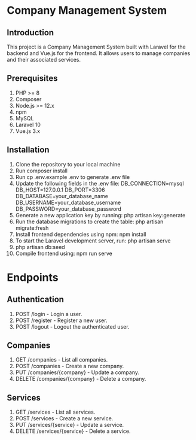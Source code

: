 # Company Management System

## Introduction

This project is a Company Management System built with Laravel for the backend and Vue.js for the frontend. It allows users to manage companies and their associated services.

## Prerequisites

1. PHP >= 8
2. Composer
3. Node.js >= 12.x
4. npm
5. MySQL
6. Laravel 10
7. Vue.js 3.x


## Installation

1. Clone the repository to your local machine
2. Run composer install
3. Run cp .env.example .env to generate .env file
4. Update the following fields in the .env file:
   DB_CONNECTION=mysql
   DB_HOST=127.0.0.1
   DB_PORT=3306
   DB_DATABASE=your_database_name
   DB_USERNAME=your_database_username
   DB_PASSWORD=your_database_password
5. Generate a new application key by running: php artisan key:generate
6. Run the database migrations to create the table: php artisan migrate:fresh
7. Install frontend dependencies using npm: npm install
8. To start the Laravel development server, run: php artisan serve
9. php artisan db:seed
10.  Compile frontend using: npm run serve

# Endpoints

## Authentication
1. POST /login - Login a user.
2. POST /register - Register a new user.
3. POST /logout - Logout the authenticated user.

## Companies
1. GET /companies - List all companies.
2. POST /companies - Create a new company.
3. PUT /companies/{company} - Update a company.
4. DELETE /companies/{company} - Delete a company.

## Services
1. GET /services - List all services.
2. POST /services - Create a new service.
3. PUT /services/{service} - Update a service.
4. DELETE /services/{service} - Delete a service.
